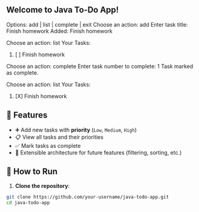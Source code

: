 ## Welcome to Java To-Do App!

Options: add | list | complete | exit
Choose an action: add
Enter task title: Finish homework
Added: Finish homework

Choose an action: list
Your Tasks:
1. [ ] Finish homework

Choose an action: complete
Enter task number to complete: 1
Task marked as complete.

Choose an action: list
Your Tasks:
1. [X] Finish homework

## 🚀 Features
- ➕ Add new tasks with **priority** (`Low`, `Medium`, `High`)
- 📋 View all tasks and their priorities
- ✅ Mark tasks as complete
- 🔄 Extensible architecture for future features (filtering, sorting, etc.)

## 🧪 How to Run

1. **Clone the repository**:

```bash
git clone https://github.com/your-username/java-todo-app.git
cd java-todo-app